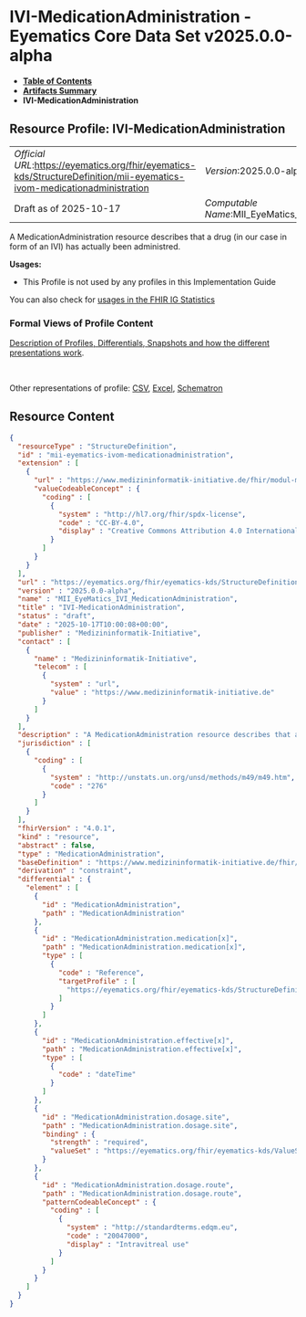 # IVI-MedicationAdministration - Eyematics Core Data Set v2025.0.0-alpha

* [**Table of Contents**](toc.md)
* [**Artifacts Summary**](artifacts.md)
* **IVI-MedicationAdministration**

## Resource Profile: IVI-MedicationAdministration 

| | |
| :--- | :--- |
| *Official URL*:https://eyematics.org/fhir/eyematics-kds/StructureDefinition/mii-eyematics-ivom-medicationadministration | *Version*:2025.0.0-alpha |
| Draft as of 2025-10-17 | *Computable Name*:MII_EyeMatics_IVI_MedicationAdministration |

 
A MedicationAdministration resource describes that a drug (in our case in form of an IVI) has actually been administred. 

**Usages:**

* This Profile is not used by any profiles in this Implementation Guide

You can also check for [usages in the FHIR IG Statistics](https://packages2.fhir.org/xig/eyematics-kerndatensatz|current/StructureDefinition/mii-eyematics-ivom-medicationadministration)

### Formal Views of Profile Content

 [Description of Profiles, Differentials, Snapshots and how the different presentations work](http://build.fhir.org/ig/FHIR/ig-guidance/readingIgs.html#structure-definitions). 

 

Other representations of profile: [CSV](StructureDefinition-mii-eyematics-ivom-medicationadministration.csv), [Excel](StructureDefinition-mii-eyematics-ivom-medicationadministration.xlsx), [Schematron](StructureDefinition-mii-eyematics-ivom-medicationadministration.sch) 



## Resource Content

```json
{
  "resourceType" : "StructureDefinition",
  "id" : "mii-eyematics-ivom-medicationadministration",
  "extension" : [
    {
      "url" : "https://www.medizininformatik-initiative.de/fhir/modul-meta/StructureDefinition/mii-ex-meta-license-codeable",
      "valueCodeableConcept" : {
        "coding" : [
          {
            "system" : "http://hl7.org/fhir/spdx-license",
            "code" : "CC-BY-4.0",
            "display" : "Creative Commons Attribution 4.0 International"
          }
        ]
      }
    }
  ],
  "url" : "https://eyematics.org/fhir/eyematics-kds/StructureDefinition/mii-eyematics-ivom-medicationadministration",
  "version" : "2025.0.0-alpha",
  "name" : "MII_EyeMatics_IVI_MedicationAdministration",
  "title" : "IVI-MedicationAdministration",
  "status" : "draft",
  "date" : "2025-10-17T10:00:08+00:00",
  "publisher" : "Medizininformatik-Initiative",
  "contact" : [
    {
      "name" : "Medizininformatik-Initiative",
      "telecom" : [
        {
          "system" : "url",
          "value" : "https://www.medizininformatik-initiative.de"
        }
      ]
    }
  ],
  "description" : "A MedicationAdministration resource describes that a drug (in our case in form of an IVI) has actually been administred.",
  "jurisdiction" : [
    {
      "coding" : [
        {
          "system" : "http://unstats.un.org/unsd/methods/m49/m49.htm",
          "code" : "276"
        }
      ]
    }
  ],
  "fhirVersion" : "4.0.1",
  "kind" : "resource",
  "abstract" : false,
  "type" : "MedicationAdministration",
  "baseDefinition" : "https://www.medizininformatik-initiative.de/fhir/core/modul-medikation/StructureDefinition/MedicationAdministration",
  "derivation" : "constraint",
  "differential" : {
    "element" : [
      {
        "id" : "MedicationAdministration",
        "path" : "MedicationAdministration"
      },
      {
        "id" : "MedicationAdministration.medication[x]",
        "path" : "MedicationAdministration.medication[x]",
        "type" : [
          {
            "code" : "Reference",
            "targetProfile" : [
              "https://eyematics.org/fhir/eyematics-kds/StructureDefinition/mii-eyematics-ivom-medication"
            ]
          }
        ]
      },
      {
        "id" : "MedicationAdministration.effective[x]",
        "path" : "MedicationAdministration.effective[x]",
        "type" : [
          {
            "code" : "dateTime"
          }
        ]
      },
      {
        "id" : "MedicationAdministration.dosage.site",
        "path" : "MedicationAdministration.dosage.site",
        "binding" : {
          "strength" : "required",
          "valueSet" : "https://eyematics.org/fhir/eyematics-kds/ValueSet/eye-laterality"
        }
      },
      {
        "id" : "MedicationAdministration.dosage.route",
        "path" : "MedicationAdministration.dosage.route",
        "patternCodeableConcept" : {
          "coding" : [
            {
              "system" : "http://standardterms.edqm.eu",
              "code" : "20047000",
              "display" : "Intravitreal use"
            }
          ]
        }
      }
    ]
  }
}

```
